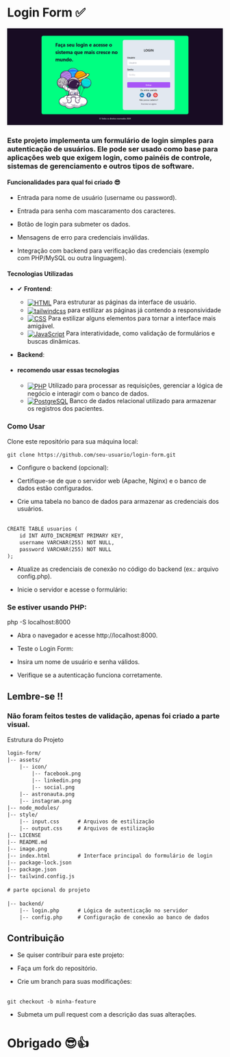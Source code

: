 
# Login Form ✅

![Exemplo de Formulário de Login](image.png)


### Este projeto implementa um formulário de login simples para autenticação de usuários. Ele pode ser usado como base para aplicações web que exigem login, como painéis de controle, sistemas de gerenciamento e outros tipos de software.

#### Funcionalidades para qual foi criado 😎

- Entrada para nome de usuário (username ou password).

- Entrada para senha com mascaramento dos caracteres.

- Botão de login para submeter os dados.

- Mensagens de erro para credenciais inválidas.

- Integração com backend para verificação das credenciais (exemplo com PHP/MySQL ou outra linguagem).

#### Tecnologias Utilizadas

- ✔ **Frontend**:
  - <a href="#" target="_blank"><img align="center" alt="HTML" src="https://img.shields.io/badge/html5-%23E34F26.svg?style=for-the-badge&logo=html5&logoColor=white"></a> Para estruturar as páginas da interface de usuário.
  - <a href="#" target="_blank"><img align="center" alt="tailwindcss" src="https://img.shields.io/badge/tailwindcss-%2338B2AC.svg?style=for-the-badge&logo=tailwind-css&logoColor=white"></a> para estilizar as páginas já contendo a responsividade
  - <a href="#" target="_blank"><img align="center" alt="CSS" src="https://img.shields.io/badge/css3-%231572B6.svg?style=for-the-badge&logo=css3&logoColor=white"></a> Para estilizar alguns elementos para tornar a interface mais amigável.
  - <a href="#" target="_blank"><img align="center" alt="JavaScript" src="https://img.shields.io/badge/javascript-%23323330.svg?style=for-the-badge&logo=javascript&logoColor=%23F7DF1E"></a> Para interatividade, como validação de formulários e buscas dinâmicas.

- **Backend**:

- #### recomendo usar essas tecnologias
  - <a href="#" target="_blank"><img align="center" alt="PHP" src="https://img.shields.io/badge/php-%23777BB4.svg?style=for-the-badge&logo=php&logoColor=white"></a> Utilizado para processar as requisições, gerenciar a lógica de negócio e interagir com o banco de dados.
  - <a href="#" target="_blank"><img align="center" alt="PostgreSQL" src="https://img.shields.io/badge/postgres-%23316192.svg?style=for-the-badge&logo=postgresql&logoColor=white"></a> Banco de dados relacional utilizado para armazenar os registros dos pacientes.

### Como Usar

Clone este repositório para sua máquina local:

```
git clone https://github.com/seu-usuario/login-form.git

```

- Configure o backend (opcional):

- Certifique-se de que o servidor web (Apache, Nginx) e o banco de dados estão configurados.

- Crie uma tabela no banco de dados para armazenar as credenciais dos usuários.

```

CREATE TABLE usuarios (
    id INT AUTO_INCREMENT PRIMARY KEY,
    username VARCHAR(255) NOT NULL,
    password VARCHAR(255) NOT NULL
);

```

- Atualize as credenciais de conexão no código do backend (ex.: arquivo config.php).

- Inicie o servidor e acesse o formulário:

### Se estiver usando PHP:

php -S localhost:8000

- Abra o navegador e acesse http://localhost:8000.

- Teste o Login Form:

- Insira um nome de usuário e senha válidos.

- Verifique se a autenticação funciona corretamente.


## Lembre-se !!

### Não foram feitos testes de validação, apenas foi criado a parte  visual.

Estrutura do Projeto

```
login-form/
|-- assets/
    |-- icon/
        |-- facebook.png
        |-- linkedin.png
        |-- social.png
    |-- astronauta.png
    |-- instagram.png
|-- node_modules/
|-- style/
    |-- input.css      # Arquivos de estilização
    |-- output.css     # Arquivos de estilização
|-- LICENSE
|-- README.md
|-- image.png
|-- index.html         # Interface principal do formulário de login
|-- package-lock.json          
|-- package.json
|-- tailwind.config.js

# parte opcional do projeto

|-- backend/
    |-- login.php      # Lógica de autenticação no servidor
    |-- config.php     # Configuração de conexão ao banco de dados

```
## Contribuição

* Se quiser contribuir para este projeto:

- Faça um fork do repositório.

- Crie um branch para suas modificações:

```

git checkout -b minha-feature

```

- Submeta um pull request com a descrição das suas alterações.


# Obrigado 😎👍





